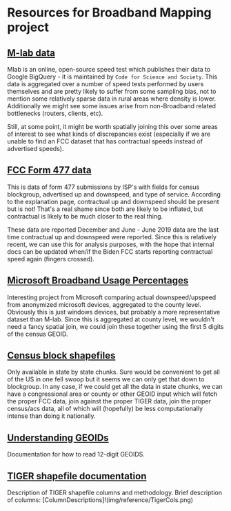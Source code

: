 # Resources for Broadband Mapping project

## [M-lab data](https://www.measurementlab.net/visualizations/)
Mlab is an online, open-source speed test which publishes their data to Google
BigQuery - it is maintained by `Code for Science and Society`. This data is 
aggregated over a number of speed tests performed by users themselves and are 
pretty likely to suffer from some sampling bias, not to mention some relatively
sparse data in rural areas where density is lower. Additionally we might see
some issues arise from non-Broadband related bottlenecks (routers, clients, etc).

Still, at some point, it might be worth spatially joining this over some areas of
interest to see what kinds of discrepancies exist (especially if we are unable
to find an FCC dataset that has contractual speeds instead of advertised speeds).

## [FCC Form 477 data](https://www.fcc.gov/general/explanation-broadband-deployment-data)
This is data of form 477 submissions by ISP's with fields for census blockgroup, 
advertised up and downspeed, and type of service. According to the explanation 
page, contractual up and downspeed should be present but is not! That's a real 
shame since both are likely to be inflated, but contractual is likely to be much
closer to the real thing. 

These data are reported December and June - June 2019 data are the last time 
contractual up and downspeed were reported. Since this is relatively recent, we
can use this for analysis purposes, with the hope that internal docs can be updated
when/if the Biden FCC starts reporting contractual speed again (fingers crossed).

## [Microsoft Broadband Usage Percentages](https://github.com/microsoft/USBroadbandUsagePercentages)
Interesting project from Microsoft comparing actual downspeed/upspeed from 
anonymized microsoft devices, aggregated to the county level. Obviously this 
is just windows devices, but probably a more representative dataset than M-lab.
Since this is aggregated at county level, we wouldn't need a fancy spatial join,
we could join these together using the first 5 digits of the census GEOID. 

## [Census block shapefiles](https://www.census.gov/cgi-bin/geo/shapefiles/index.php?year=2020&layergroup=Blocks+%282020%29)
Only available in state by state chunks. Sure would be convenient to get all of the
US in one fell swoop but it seems we can only get that down to blockgroup. In any
case, if we could get all the data in state chunks, we can have a congressional 
area or county or other GEOID input which will fetch the proper FCC data, join
against the proper TIGER data, join the proper census/acs data, all of which will
(hopefully) be less computationally intense than doing it nationally. 

## [Understanding GEOIDs](https://www.census.gov/programs-surveys/geography/guidance/geo-identifiers.html#:~:text=GEOIDs%20are%20numeric%20codes%20that,area%20has%20a%20unique%20GEOID.)
Documentation for how to read 12-digit GEOIDS.

## [TIGER shapefile documentation](https://www2.census.gov/geo/pdfs/maps-data/data/tiger/tgrshp2020/TGRSHP2020_TechDoc.pdf)
Description of TIGER shapefile columns and methodology. Brief description of 
columns:
[ColumnDescriptions]!(img/reference/TigerCols.png) 
